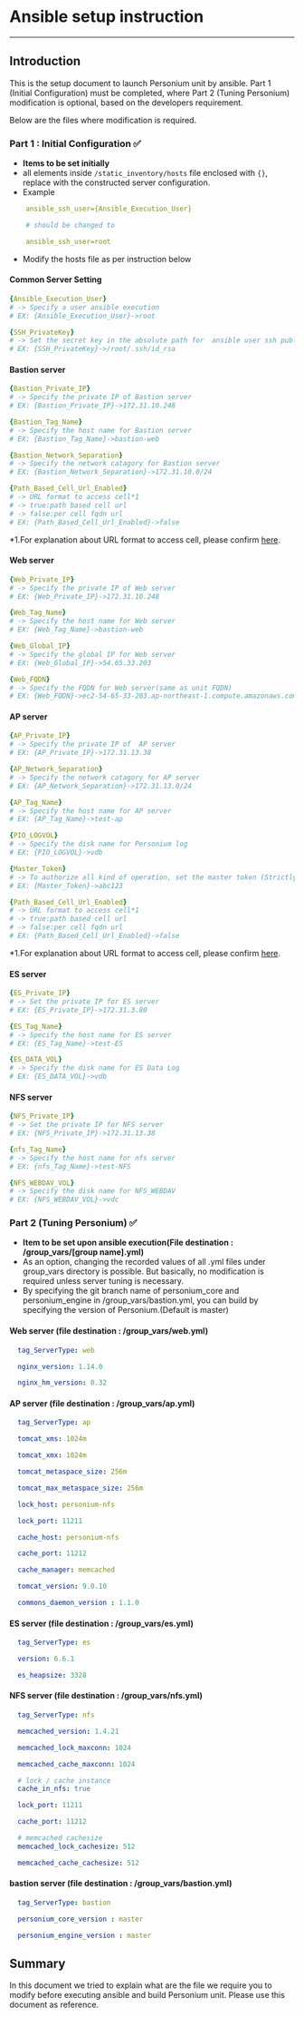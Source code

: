 # Ansible setup instruction

-------------------------------------------------

## Introduction

This is the setup document to launch Personium unit by ansible. Part 1 (Initial Configuration) must be completed, where Part 2 (Tuning Personium) modification is optional, based on the developers requirement.

Below are the files where modification is required.


### Part 1 : Initial Configuration :white_check_mark:

* **Items to be set initially**
* all elements inside `/static_inventory/hosts` file enclosed with `{}`, replace with the constructed server configuration.
* Example

```yaml
    ansible_ssh_user={Ansible_Execution_User}

    # should be changed to

    ansible_ssh_user=root
```

* Modify the hosts file as per instruction below

#### Common Server Setting

```yaml
{Ansible_Execution_User}
# -> Specify a user ansible execution
# EX: {Ansible_Execution_User}->root

{SSH_PrivateKey}
# -> Set the secret key in the absolute path for  ansible user ssh public key authentication
# EX: {SSH_PrivateKey}->/root/.ssh/id_rsa
```

#### Bastion server

```yaml
{Bastion_Private_IP}
# -> Specify the private IP of Bastion server
# EX: {Bastion_Private_IP}->172.31.10.248

{Bastion_Tag_Name}
# -> Specify the host name for Bastion server
# EX: {Bastion_Tag_Name}->bastion-web

{Bastion_Network_Separation}
# -> Specify the network catagory for Bastion server
# EX: {Bastion_Network_Separation}->172.31.10.0/24

{Path_Based_Cell_Url_Enabled}
# -> URL format to access cell*1
# -> true:path based cell url
# -> false:per cell fqdn url
# EX: {Path_Based_Cell_Url_Enabled}->false
```
*1.For explanation about URL format to access cell, please confirm [here](https://personium.io/docs/ja/server-operator/setup_percell.html).

#### Web server

```yaml
{Web_Private_IP}
# -> Specify the private IP of Web server
# EX: {Web_Private_IP}->172.31.10.248

{Web_Tag_Name}
# -> Specify the host name for Web server
# EX: {Web_Tag_Name}->bastion-web

{Web_Global_IP}
# -> Specify the global IP for Web server
# EX: {Web_Global_IP}->54.65.33.203

{Web_FQDN}
# -> Specify the FQDN for Web server(same as unit FQDN)
# EX: {Web_FQDN}->ec2-54-65-33-203.ap-northeast-1.compute.amazonaws.com
```

#### AP server

```yaml
{AP_Private_IP}
# -> Specify the private IP of  AP server
# EX: {AP_Private_IP}->172.31.13.38

{AP_Network_Separation}
# -> Specify the network catagory for AP server
# EX: {AP_Network_Separation}->172.31.13.0/24

{AP_Tag_Name}
# -> Specify the host name for AP server
# EX: {AP_Tag_Name}->test-ap

{PIO_LOGVOL}
# -> Specify the disk name for Personium log
# EX: {PIO_LOGVOL}->vdb

{Master_Token}
# -> To authorize all kind of operation, set the master token (Strictly managed)
# EX: {Master_Token}->abc123

{Path_Based_Cell_Url_Enabled}
# -> URL format to access cell*1
# -> true:path based cell url
# -> false:per cell fqdn url
# EX: {Path_Based_Cell_Url_Enabled}->false
```
*1.For explanation about URL format to access cell, please confirm [here](https://personium.io/docs/ja/server-operator/setup_percell.html).

#### ES server

```yaml
{ES_Private_IP}
# -> Set the private IP for ES server
# EX: {ES_Private_IP}->172.31.3.80

{ES_Tag_Name}
# -> Specify the host name for ES server
# EX: {ES_Tag_Name}->test-ES

{ES_DATA_VOL}
# -> Specify the disk name for ES Data Log
# EX: {ES_DATA_VOL}->vdb
```

#### NFS server

```yaml
{NFS_Private_IP}
# -> Set the private IP for NFS server
# EX: {NFS_Private_IP}->172.31.13.38

{nfs_Tag_Name}
# -> Specify the host name for nfs server
# EX: {nfs_Tag_Name}->test-NFS

{NFS_WEBDAV_VOL}
# -> Specify the disk name for NFS_WEBDAV
# EX: {NFS_WEBDAV_VOL}->vdc
```

### Part 2 (Tuning Personium) :white_check_mark:

* **Item to be set upon ansible execution(File destination : /group_vars/[group name].yml)**
* As an option, changing the recorded values of all .yml files under group_vars directory is possible. But basically, no modification is required unless server tuning is necessary.
* By specifying the git branch name of personium_core and personium_engine in /group_vars/bastion.yml, you can build by specifying the version of Personium.(Default is master)

#### Web server (file destination : /group_vars/web.yml)

```yaml
  tag_ServerType: web

  nginx_version: 1.14.0

  nginx_hm_version: 0.32
```

#### AP server (file destination : /group_vars/ap.yml)

```yaml
  tag_ServerType: ap

  tomcat_xms: 1024m

  tomcat_xmx: 1024m

  tomcat_metaspace_size: 256m

  tomcat_max_metaspace_size: 256m

  lock_host: personium-nfs

  lock_port: 11211

  cache_host: personium-nfs

  cache_port: 11212

  cache_manager: memcached

  tomcat_version: 9.0.10

  commons_daemon_version : 1.1.0
```

#### ES server (file destination : /group_vars/es.yml)

```yaml
  tag_ServerType: es

  version: 6.6.1

  es_heapsize: 3328
```

#### NFS server (file destination : /group_vars/nfs.yml)

```yaml
  tag_ServerType: nfs

  memcached_version: 1.4.21

  memcached_lock_maxconn: 1024

  memcached_cache_maxconn: 1024

  # lock / cache instance
  cache_in_nfs: true

  lock_port: 11211

  cache_port: 11212

  # memcached cachesize
  memcached_lock_cachesize: 512

  memcached_cache_cachesize: 512
```

#### bastion server (file destination : /group_vars/bastion.yml)

```yaml
  tag_ServerType: bastion

  personium_core_version : master

  personium_engine_version : master
```

## Summary

In this document we tried to explain what are the file we require you to modify before executing ansible and build Personium unit. Please use this document as reference.
